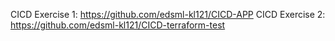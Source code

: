 CICD Exercise 1: https://github.com/edsml-kl121/CICD-APP
CICD Exercise 2: https://github.com/edsml-kl121/CICD-terraform-test